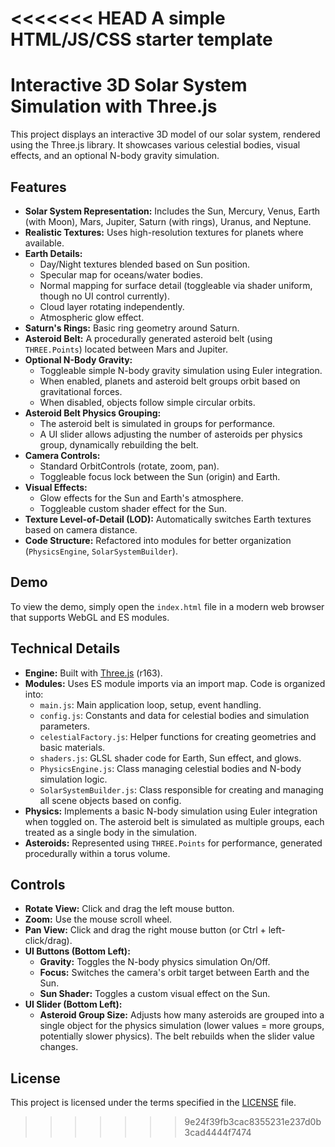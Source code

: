 <<<<<<< HEAD
A simple HTML/JS/CSS starter template
=======
# Interactive 3D Solar System Simulation with Three.js

This project displays an interactive 3D model of our solar system, rendered using the Three.js library. It showcases various celestial bodies, visual effects, and an optional N-body gravity simulation.

## Features

*   **Solar System Representation:** Includes the Sun, Mercury, Venus, Earth (with Moon), Mars, Jupiter, Saturn (with rings), Uranus, and Neptune.
*   **Realistic Textures:** Uses high-resolution textures for planets where available.
*   **Earth Details:**
    *   Day/Night textures blended based on Sun position.
    *   Specular map for oceans/water bodies.
    *   Normal mapping for surface detail (toggleable via shader uniform, though no UI control currently).
    *   Cloud layer rotating independently.
    *   Atmospheric glow effect.
*   **Saturn's Rings:** Basic ring geometry around Saturn.
*   **Asteroid Belt:** A procedurally generated asteroid belt (using `THREE.Points`) located between Mars and Jupiter.
*   **Optional N-Body Gravity:**
    *   Toggleable simple N-body gravity simulation using Euler integration.
    *   When enabled, planets and asteroid belt groups orbit based on gravitational forces.
    *   When disabled, objects follow simple circular orbits.
*   **Asteroid Belt Physics Grouping:**
    *   The asteroid belt is simulated in groups for performance.
    *   A UI slider allows adjusting the number of asteroids per physics group, dynamically rebuilding the belt.
*   **Camera Controls:**
    *   Standard OrbitControls (rotate, zoom, pan).
    *   Toggleable focus lock between the Sun (origin) and Earth.
*   **Visual Effects:**
    *   Glow effects for the Sun and Earth's atmosphere.
    *   Toggleable custom shader effect for the Sun.
*   **Texture Level-of-Detail (LOD):** Automatically switches Earth textures based on camera distance.
*   **Code Structure:** Refactored into modules for better organization (`PhysicsEngine`, `SolarSystemBuilder`).

## Demo

To view the demo, simply open the `index.html` file in a modern web browser that supports WebGL and ES modules.

## Technical Details

*   **Engine:** Built with [Three.js](https://threejs.org/) (r163).
*   **Modules:** Uses ES module imports via an import map. Code is organized into:
    *   `main.js`: Main application loop, setup, event handling.
    *   `config.js`: Constants and data for celestial bodies and simulation parameters.
    *   `celestialFactory.js`: Helper functions for creating geometries and basic materials.
    *   `shaders.js`: GLSL shader code for Earth, Sun effect, and glows.
    *   `PhysicsEngine.js`: Class managing celestial bodies and N-body simulation logic.
    *   `SolarSystemBuilder.js`: Class responsible for creating and managing all scene objects based on config.
*   **Physics:** Implements a basic N-body simulation using Euler integration when toggled on. The asteroid belt is simulated as multiple groups, each treated as a single body in the simulation.
*   **Asteroids:** Represented using `THREE.Points` for performance, generated procedurally within a torus volume.

## Controls

*   **Rotate View:** Click and drag the left mouse button.
*   **Zoom:** Use the mouse scroll wheel.
*   **Pan View:** Click and drag the right mouse button (or Ctrl + left-click/drag).
*   **UI Buttons (Bottom Left):**
    *   **Gravity:** Toggles the N-body physics simulation On/Off.
    *   **Focus:** Switches the camera's orbit target between Earth and the Sun.
    *   **Sun Shader:** Toggles a custom visual effect on the Sun.
*   **UI Slider (Bottom Left):**
    *   **Asteroid Group Size:** Adjusts how many asteroids are grouped into a single object for the physics simulation (lower values = more groups, potentially slower physics). The belt rebuilds when the slider value changes.

## License

This project is licensed under the terms specified in the [LICENSE](LICENSE) file.
>>>>>>> 9e24f39fb3cac8355231e237d0b3cad4444f7474
